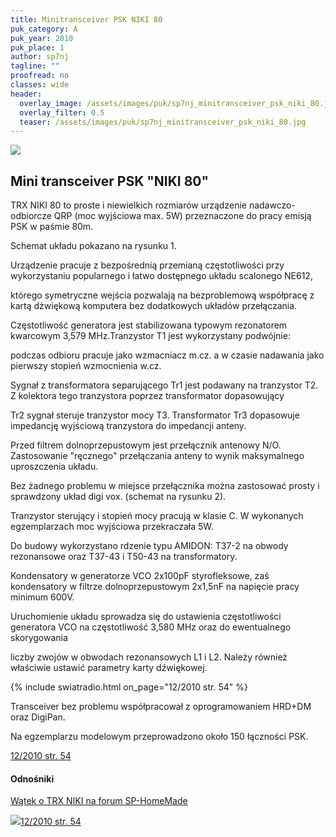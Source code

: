 ```yaml
---
title: Minitransceiver PSK NIKI 80
puk_category: A
puk_year: 2010
puk_place: 1
author: sp7nj
tagline: ""
proofread: no
classes: wide
header:
  overlay_image: /assets/images/puk/sp7nj_minitransceiver_psk_niki_80.jpg
  overlay_filter: 0.5
  teaser: /assets/images/puk/sp7nj_minitransceiver_psk_niki_80.jpg
---
```






 



![](assets/data/img/projects/2010-1-0.jpg) 



Mini transceiver PSK "NIKI 80"
------------------------------





 TRX NIKI 80 to proste i niewielkich rozmiarów urządzenie nadawczo-odbiorcze QRP (moc wyjściowa max. 5W) przeznaczone do pracy emisją PSK w paśmie 80m.






 Schemat układu pokazano na rysunku 1.






 Urządzenie pracuje z bezpośrednią przemianą częstotliwości przy wykorzystaniu popularnego i łatwo dostępnego układu scalonego NE612,

 którego symetryczne wejścia pozwalają na bezproblemową współpracę z kartą dżwiękową komputera bez dodatkowych układów przełączania.

 Częstotliwość generatora jest stabilizowana typowym rezonatorem kwarcowym 3,579 MHz.Tranzystor T1 jest wykorzystany podwójnie:

 podczas odbioru pracuje jako wzmacniacz m.cz. a w czasie nadawania jako pierwszy stopień wzmocnienia w.cz.






 Sygnał z transformatora separującego Tr1 jest podawany na tranzystor T2. Z kolektora tego tranzystora poprzez transformator dopasowujący

 Tr2 sygnał steruje tranzystor mocy T3. Transformator Tr3 dopasowuje impedancję wyjściową tranzystora do impedancji anteny.

 Przed filtrem dolnoprzepustowym jest przełącznik antenowy N/O. Zastosowanie "ręcznego" przełączania anteny to wynik maksymalnego uproszczenia układu.

 Bez żadnego problemu w miejsce przełącznika można zastosować prosty i sprawdzony układ digi vox. (schemat na rysunku 2).

 Tranzystor sterujący i stopień mocy pracują w klasie C. W wykonanych egzemplarzach moc wyjściowa przekraczała 5W.

 




 Do budowy wykorzystano rdzenie typu AMIDON: T37-2 na obwody rezonansowe oraz T37-43 i T50-43 na transformatory.

 Kondensatory w generatorze VCO 2x100pF styrofleksowe, zaś kondensatory w filtrze dolnoprzepustowym 2x1,5nF na napięcie pracy minimum 600V.






 Uruchomienie układu sprowadza się do ustawienia częstotliwości generatora VCO na częstotliwość 3,580 MHz oraz do ewentualnego skorygowania

 liczby zwojów w obwodach rezonansowych L1 i L2. Należy również właściwie ustawić parametry karty dźwiękowej.


{% include swiatradio.html on_page="12/2010 str. 54" %}



 Transceiver bez problemu współpracował z oprogramowaniem HRD+DM oraz DigiPan.

 Na egzemplarzu modelowym przeprowadzono około 150 łączności PSK.


[12/2010 str. 54](http://www.swiatradio.com.pl/virtual/modules.php?name=Downloads&d_op=getit&lid=31)




#### Odnośniki

[Wątek o TRX NIKI na forum SP-HomeMade](http://sp-hm.pl/thread-495.html)

 



![](assets/img/logo/sr_logo_s.jpg)[12/2010 str. 54](http://www.swiatradio.com.pl/virtual/modules.php?name=Downloads&d_op=getit&lid=31)

 





 


